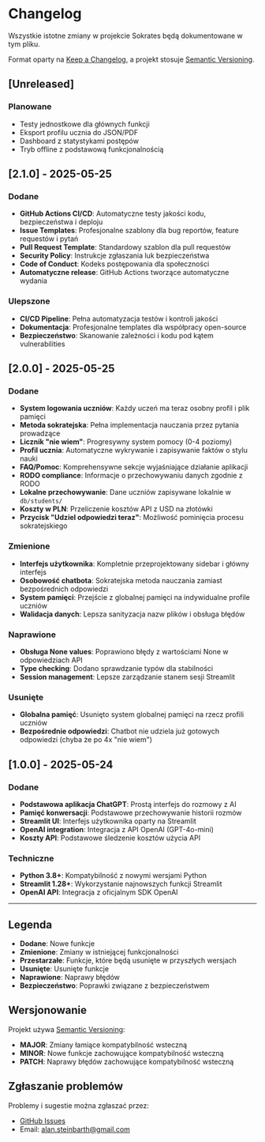 # Changelog

Wszystkie istotne zmiany w projekcie Sokrates będą dokumentowane w tym pliku.

Format oparty na [Keep a Changelog](https://keepachangelog.com/en/1.0.0/),
a projekt stosuje [Semantic Versioning](https://semver.org/spec/v2.0.0.html).

## [Unreleased]

### Planowane
- Testy jednostkowe dla głównych funkcji
- Eksport profilu ucznia do JSON/PDF
- Dashboard z statystykami postępów
- Tryb offline z podstawową funkcjonalnością

## [2.1.0] - 2025-05-25

### Dodane
- **GitHub Actions CI/CD**: Automatyczne testy jakości kodu, bezpieczeństwa i deploju
- **Issue Templates**: Profesjonalne szablony dla bug reportów, feature requestów i pytań
- **Pull Request Template**: Standardowy szablon dla pull requestów
- **Security Policy**: Instrukcje zgłaszania luk bezpieczeństwa
- **Code of Conduct**: Kodeks postępowania dla społeczności
- **Automatyczne release**: GitHub Actions tworzące automatyczne wydania

### Ulepszone
- **CI/CD Pipeline**: Pełna automatyzacja testów i kontroli jakości
- **Dokumentacja**: Profesjonalne templates dla współpracy open-source
- **Bezpieczeństwo**: Skanowanie zależności i kodu pod kątem vulnerabilities

## [2.0.0] - 2025-05-25

### Dodane
- **System logowania uczniów**: Każdy uczeń ma teraz osobny profil i plik pamięci
- **Metoda sokratejska**: Pełna implementacja nauczania przez pytania prowadzące
- **Licznik "nie wiem"**: Progresywny system pomocy (0-4 poziomy)
- **Profil ucznia**: Automatyczne wykrywanie i zapisywanie faktów o stylu nauki
- **FAQ/Pomoc**: Komprehensywne sekcje wyjaśniające działanie aplikacji
- **RODO compliance**: Informacje o przechowywaniu danych zgodnie z RODO
- **Lokalne przechowywanie**: Dane uczniów zapisywane lokalnie w `db/students/`
- **Koszty w PLN**: Przeliczenie kosztów API z USD na złotówki
- **Przycisk "Udziel odpowiedzi teraz"**: Możliwość pominięcia procesu sokratejskiego

### Zmienione
- **Interfejs użytkownika**: Kompletnie przeprojektowany sidebar i główny interfejs
- **Osobowość chatbota**: Sokratejska metoda nauczania zamiast bezpośrednich odpowiedzi
- **System pamięci**: Przejście z globalnej pamięci na indywidualne profile uczniów
- **Walidacja danych**: Lepsza sanityzacja nazw plików i obsługa błędów

### Naprawione
- **Obsługa None values**: Poprawiono błędy z wartościami None w odpowiedziach API
- **Type checking**: Dodano sprawdzanie typów dla stabilności
- **Session management**: Lepsze zarządzanie stanem sesji Streamlit

### Usunięte
- **Globalna pamięć**: Usunięto system globalnej pamięci na rzecz profili uczniów
- **Bezpośrednie odpowiedzi**: Chatbot nie udziela już gotowych odpowiedzi (chyba że po 4x "nie wiem")

## [1.0.0] - 2025-05-24

### Dodane
- **Podstawowa aplikacja ChatGPT**: Prostą interfejs do rozmowy z AI
- **Pamięć konwersacji**: Podstawowe przechowywanie historii rozmów
- **Streamlit UI**: Interfejs użytkownika oparty na Streamlit
- **OpenAI integration**: Integracja z API OpenAI (GPT-4o-mini)
- **Koszty API**: Podstawowe śledzenie kosztów użycia API

### Techniczne
- **Python 3.8+**: Kompatybilność z nowymi wersjami Python
- **Streamlit 1.28+**: Wykorzystanie najnowszych funkcji Streamlit
- **OpenAI API**: Integracja z oficjalnym SDK OpenAI

---

## Legenda

- **Dodane**: Nowe funkcje
- **Zmienione**: Zmiany w istniejącej funkcjonalności
- **Przestarzałe**: Funkcje, które będą usunięte w przyszłych wersjach
- **Usunięte**: Usunięte funkcje
- **Naprawione**: Naprawy błędów
- **Bezpieczeństwo**: Poprawki związane z bezpieczeństwem

## Wersjonowanie

Projekt używa [Semantic Versioning](https://semver.org/):
- **MAJOR**: Zmiany łamiące kompatybilność wsteczną
- **MINOR**: Nowe funkcje zachowujące kompatybilność wsteczną
- **PATCH**: Naprawy błędów zachowujące kompatybilność wsteczną

## Zgłaszanie problemów

Problemy i sugestie można zgłaszać przez:
- [GitHub Issues](https://github.com/AlanSteinbarth/Sokrates/issues)
- Email: alan.steinbarth@gmail.com
